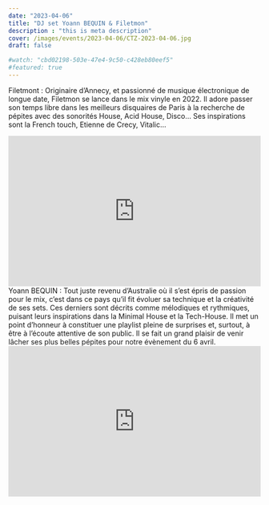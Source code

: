 ```yaml
---
date: "2023-04-06"
title: "DJ set Yoann BEQUIN & Filetmon"
description : "this is meta description"
cover: /images/events/2023-04-06/CTZ-2023-04-06.jpg
draft: false

#watch: "cbd02198-503e-47e4-9c50-c428eb80eef5"
#featured: true
---
```


Filetmont :
Originaire d’Annecy, et passionné de musique électronique de longue date, Filetmon se lance dans le mix vinyle en 2022. Il adore passer son temps libre dans les meilleurs disquaires de Paris à la recherche de pépites avec des sonorités House, Acid House, Disco…
Ses inspirations sont la French touch, Etienne de Crecy, Vitalic…
<iframe width="100%" height="300" scrolling="no" frameborder="no" allow="autoplay" src="https://w.soundcloud.com/player/?url=https%3A//api.soundcloud.com/tracks/1432936543&color=%23ff5500&auto_play=false&hide_related=false&show_comments=true&show_user=true&show_reposts=false&show_teaser=true&visual=true"></iframe><div style="font-size: 10px; color: #cccccc;line-break: anywhere;word-break: normal;overflow: hidden;white-space: nowrap;text-overflow: ellipsis; font-family: Interstate,Lucida Grande,Lucida Sans Unicode,Lucida Sans,Garuda,Verdana,Tahoma,sans-serif;font-weight: 100;"></div>
Yoann BEQUIN :
Tout juste revenu d’Australie où il s’est épris de passion pour le mix, c’est dans ce pays qu’il fit évoluer sa technique et la créativité de ses sets. Ces derniers sont décrits comme mélodiques et rythmiques, puisant leurs inspirations dans la Minimal House et la Tech-House. Il met un point d’honneur à constituer une playlist pleine de surprises et, surtout, à être à l’écoute attentive de son public. Il se fait un grand plaisir de venir lâcher ses plus belles pépites pour notre évènement du 6 avril.   
<iframe width="100%" height="300" scrolling="no" frameborder="no" allow="autoplay" src="https://w.soundcloud.com/player/?url=https%3A//api.soundcloud.com/tracks/1405693312&color=%23ff5500&auto_play=false&hide_related=false&show_comments=true&show_user=true&show_reposts=false&show_teaser=true&visual=true"></iframe>
